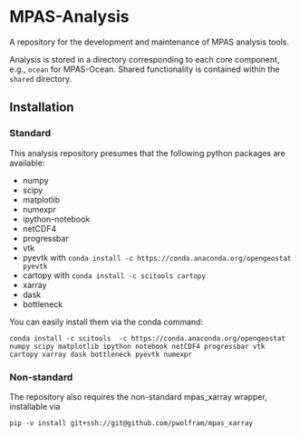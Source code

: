 # MPAS-Analysis
A repository for the development and maintenance of MPAS analysis tools.

Analysis is stored in a directory corresponding to each core component, e.g., `ocean` for
MPAS-Ocean. Shared functionality is contained within the `shared` directory.

## Installation

### Standard
This analysis repository presumes that the following python packages are available:

 * numpy
 * scipy
 * matplotlib
 * numexpr
 * ipython-notebook
 * netCDF4
 * progressbar
 * vtk
 * pyevtk with `conda install -c https://conda.anaconda.org/opengeostat pyevtk`
 * cartopy with `conda install -c scitools cartopy`
 * xarray
 * dask
 * bottleneck

You can easily install them via the conda command:

```
conda install -c scitools  -c https://conda.anaconda.org/opengeostat numpy scipy matplotlib ipython notebook netCDF4 progressbar vtk cartopy xarray dask bottleneck pyevtk numexpr
```

### Non-standard
The repository also requires the non-standard mpas_xarray wrapper, installable
via

```
pip -v install git+ssh://git@github.com/pwolfram/mpas_xarray
```
